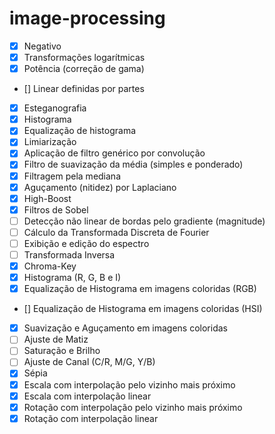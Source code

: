 # image-processing
- [x] Negativo
- [x] Transformações logarítmicas
- [x] Potência (correção de gama)
- [] Linear definidas por partes
- [x] Esteganografia
- [x] Histograma 
- [x] Equalização de histograma
- [x] Limiarização 
- [x] Aplicação de filtro genérico por convolução
- [x] Filtro de suavização da média (simples e ponderado) 
- [x] Filtragem pela mediana 
- [x] Aguçamento (nitidez) por Laplaciano 
- [x] High-Boost 
- [x] Filtros de Sobel 
- [ ] Detecção não linear de bordas pelo gradiente (magnitude) 
- [ ] Cálculo da Transformada Discreta de Fourier 
- [ ] Exibição e edição do espectro
- [ ] Transformada Inversa 
- [x] Chroma-Key 
- [x] Histograma (R, G, B e I) 
- [x] Equalização de Histograma em imagens coloridas (RGB) 
- [] Equalização de Histograma em imagens coloridas (HSI) 
- [x] Suavização e Aguçamento em imagens coloridas 
- [ ] Ajuste de Matiz 
- [ ] Saturação e Brilho 
- [ ] Ajuste de Canal (C/R, M/G, Y/B) 
- [x] Sépia 
- [x] Escala com interpolação pelo vizinho mais próximo 
- [x] Escala com interpolação linear
- [x] Rotação com interpolação pelo vizinho mais próximo 
- [x] Rotação com interpolação linear
